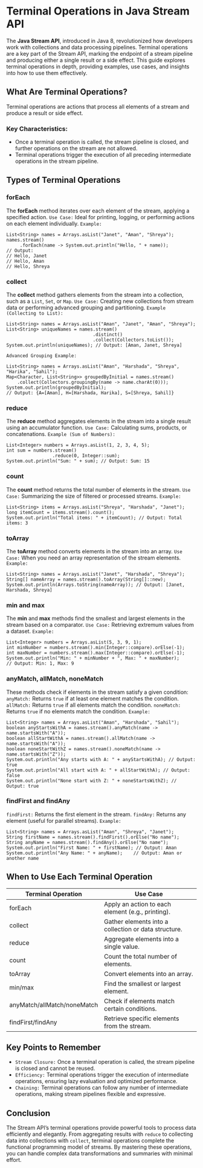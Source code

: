 # Terminal Operations in Java Stream API
The **Java Stream API**, introduced in Java 8, revolutionized how developers work with collections and data processing pipelines. Terminal operations are a key part of the Stream API, marking the endpoint of a stream pipeline and producing either a single result or a side effect. This guide explores terminal operations in depth, providing examples, use cases, and insights into how to use them effectively.

## What Are Terminal Operations?
Terminal operations are actions that process all elements of a stream and produce a result or side effect.

### Key Characteristics:
* Once a terminal operation is called, the stream pipeline is closed, and further operations on the stream are not allowed.
* Terminal operations trigger the execution of all preceding intermediate operations in the stream pipeline.


## Types of Terminal Operations
### forEach
The **forEach** method iterates over each element of the stream, applying a specified action.
`Use Case:` Ideal for printing, logging, or performing actions on each element individually.
`Example:`
```
List<String> names = Arrays.asList("Janet", "Aman", "Shreya");
names.stream()
     .forEach(name -> System.out.println("Hello, " + name));  
// Output:  
// Hello, Janet  
// Hello, Aman  
// Hello, Shreya  
```

### collect
The **collect** method gathers elements from the stream into a collection, such as a `List`, `Set`, or `Map`.
`Use Case:` Creating new collections from stream data or performing advanced grouping and partitioning.
`Example (Collecting to List):`
```
List<String> names = Arrays.asList("Aman", "Janet", "Aman", "Shreya");
List<String> uniqueNames = names.stream()
                                .distinct()
                                .collect(Collectors.toList());
System.out.println(uniqueNames); // Output: [Aman, Janet, Shreya]
```

`Advanced Grouping Example:`
```
List<String> names = Arrays.asList("Aman", "Harshada", "Shreya", "Harika", "Sahil");
Map<Character, List<String>> groupedByInitial = names.stream()
    .collect(Collectors.groupingBy(name -> name.charAt(0)));
System.out.println(groupedByInitial);
// Output: {A=[Aman], H=[Harshada, Harika], S=[Shreya, Sahil]}
```

### reduce
The **reduce** method aggregates elements in the stream into a single result using an accumulator function.
`Use Case:` Calculating sums, products, or concatenations.
`Example (Sum of Numbers):`
```
List<Integer> numbers = Arrays.asList(1, 2, 3, 4, 5);
int sum = numbers.stream()
                 .reduce(0, Integer::sum);
System.out.println("Sum: " + sum); // Output: Sum: 15
```

### count
The **count** method returns the total number of elements in the stream.
`Use Case:` Summarizing the size of filtered or processed streams.
`Example:`
```
List<String> items = Arrays.asList("Shreya", "Harshada", "Janet");
long itemCount = items.stream().count();
System.out.println("Total items: " + itemCount); // Output: Total items: 3
```

### toArray
The **toArray** method converts elements in the stream into an array.
`Use Case:` When you need an array representation of the stream elements.
`Example:`
```
List<String> names = Arrays.asList("Janet", "Harshada", "Shreya");
String[] nameArray = names.stream().toArray(String[]::new);
System.out.println(Arrays.toString(nameArray)); // Output: [Janet, Harshada, Shreya]
```

### min and max
The **min** and **max** methods find the smallest and largest elements in the stream based on a comparator.
`Use Case:` Retrieving extremum values from a dataset.
`Example:`
```
List<Integer> numbers = Arrays.asList(5, 3, 9, 1);
int minNumber = numbers.stream().min(Integer::compare).orElse(-1);
int maxNumber = numbers.stream().max(Integer::compare).orElse(-1);
System.out.println("Min: " + minNumber + ", Max: " + maxNumber);
// Output: Min: 1, Max: 9
```

### anyMatch, allMatch, noneMatch
These methods check if elements in the stream satisfy a given condition:
`anyMatch:` Returns `true` if at least one element matches the condition.
`allMatch:` Returns `true` if all elements match the condition.
`noneMatch:` Returns `true` if no elements match the condition.
`Example:`
```
List<String> names = Arrays.asList("Aman", "Harshada", "Sahil");
boolean anyStartsWithA = names.stream().anyMatch(name -> name.startsWith("A"));
boolean allStartWithA = names.stream().allMatch(name -> name.startsWith("A"));
boolean noneStartWithZ = names.stream().noneMatch(name -> name.startsWith("Z"));
System.out.println("Any starts with A: " + anyStartsWithA); // Output: true
System.out.println("All start with A: " + allStartWithA); // Output: false
System.out.println("None start with Z: " + noneStartsWithZ); // Output: true
```

### findFirst and findAny
`findFirst:` Returns the first element in the stream.
`findAny:` Returns any element (useful for parallel streams).
`Example:`
```
List<String> names = Arrays.asList("Aman", "Shreya", "Janet");
String firstName = names.stream().findFirst().orElse("No name");
String anyName = names.stream().findAny().orElse("No name");
System.out.println("First Name: " + firstName); // Output: Aman
System.out.println("Any Name: " + anyName);    // Output: Aman or another name
```

## When to Use Each Terminal Operation
| Terminal Operation | Use Case |
| ----------------|-------|
|    forEach     |  Apply an action to each element (e.g., printing).  |
|    collect     |  Gather elements into a collection or data structure.  |
|    reduce     |  Aggregate elements into a single value.  |
|    count     |  Count the total number of elements.  |
|    toArray     |  Convert elements into an array.  |
|    min/max     |  Find the smallest or largest element.  |
|    anyMatch/allMatch/noneMatch     |  Check if elements match certain conditions.  |
|    findFirst/findAny     |  Retrieve specific elements from the stream.  |


## Key Points to Remember
* `Stream Closure:` Once a terminal operation is called, the stream pipeline is closed and cannot be reused.
* `Efficiency:` Terminal operations trigger the execution of intermediate operations, ensuring lazy evaluation and optimized performance.
* `Chaining:` Terminal operations can follow any number of intermediate operations, making stream pipelines flexible and expressive.

## Conclusion
The Stream API’s terminal operations provide powerful tools to process data efficiently and elegantly. From aggregating results with `reduce` to collecting data into collections with `collect`, terminal operations complete the functional programming model of streams. By mastering these operations, you can handle complex data transformations and summaries with minimal effort.

